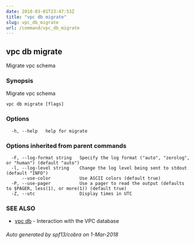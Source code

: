 ```yaml
---
date: 2018-03-01T23:47:53Z
title: "vpc db migrate"
slug: vpc_db_migrate
url: /command/vpc_db_migrate
---
```

## vpc db migrate

Migrate vpc schema

### Synopsis


Migrate vpc schema

```
vpc db migrate [flags]
```

### Options

```
  -h, --help   help for migrate
```

### Options inherited from parent commands

```
  -F, --log-format string   Specify the log format ("auto", "zerolog", or "human") (default "auto")
  -l, --log-level string    Change the log level being sent to stdout (default "INFO")
      --use-color           Use ASCII colors (default true)
  -P, --use-pager           Use a pager to read the output (defaults to $PAGER, less(1), or more(1)) (default true)
  -Z, --utc                 Display times in UTC
```

### SEE ALSO
* [vpc db](/command/vpc_db)	 - Interaction with the VPC database

###### Auto generated by spf13/cobra on 1-Mar-2018
